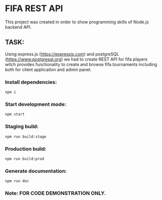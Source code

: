# FIFA REST API

This project was created in order to show programming skills of Node.js backend API.

## TASK:
Using express.js (https://expressjs.com) and postgreSQL (https://www.postgresql.org)
 we had to create REST API for fifa players witch provides functionality to create and browse fifa
 tournaments including both for client application and admin panel.
 
### Install dependencies:
`npm i`

### Start development mode:
`npm start`

### Staging build: 
`npm run build:stage`

### Production build:
`npm run build:prod`

### Generate documentation:
`npm run doc`

### Note: FOR CODE DEMONSTRATION ONLY.
